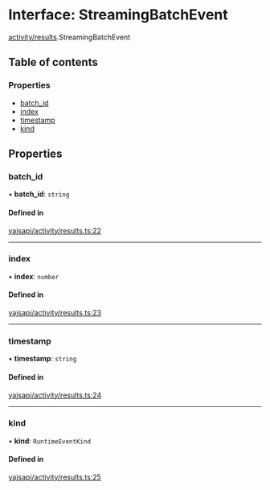 # Interface: StreamingBatchEvent

[activity/results](../modules/activity_results.md).StreamingBatchEvent

## Table of contents

### Properties

- [batch\_id](activity_results.StreamingBatchEvent.md#batch_id)
- [index](activity_results.StreamingBatchEvent.md#index)
- [timestamp](activity_results.StreamingBatchEvent.md#timestamp)
- [kind](activity_results.StreamingBatchEvent.md#kind)

## Properties

### batch\_id

• **batch\_id**: `string`

#### Defined in

[yajsapi/activity/results.ts:22](https://github.com/golemfactory/yajsapi/blob/e4105b2/yajsapi/activity/results.ts#L22)

___

### index

• **index**: `number`

#### Defined in

[yajsapi/activity/results.ts:23](https://github.com/golemfactory/yajsapi/blob/e4105b2/yajsapi/activity/results.ts#L23)

___

### timestamp

• **timestamp**: `string`

#### Defined in

[yajsapi/activity/results.ts:24](https://github.com/golemfactory/yajsapi/blob/e4105b2/yajsapi/activity/results.ts#L24)

___

### kind

• **kind**: `RuntimeEventKind`

#### Defined in

[yajsapi/activity/results.ts:25](https://github.com/golemfactory/yajsapi/blob/e4105b2/yajsapi/activity/results.ts#L25)
